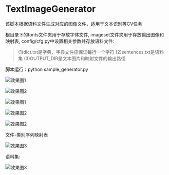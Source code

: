 # TextImageGenerator
该脚本根据语料文件生成对应的图像文件，适用于文本识别等CV任务
>
根目录下的fonts文件夹用于存放字体文件, imageset文件夹用于存放输出图像和映射表, 
config/cfg.py中设置相关参数并存放语料文件:
>(1)dict.txt是字典，字典文件应保证每行一个字符
>(2)sentences.txt是语料集
>(3)OUTPUT_DIR是文本图片和映射文件的输出路径

>
脚本运行：python sample_generator.py
>
![效果图1](/imageset/0.jpeg)
>
![效果图2](/imageset/1.jpeg)
>
![效果图1](/imageset/6.jpeg)
>
![效果图2](/imageset/7.jpeg)
>
![效果图2](/imageset/9.jpeg)
>
文件-类别序列映射表
>
![效果图3](/mapping.png)
>
语料集:
>
![效果图3](/sentences.png)


